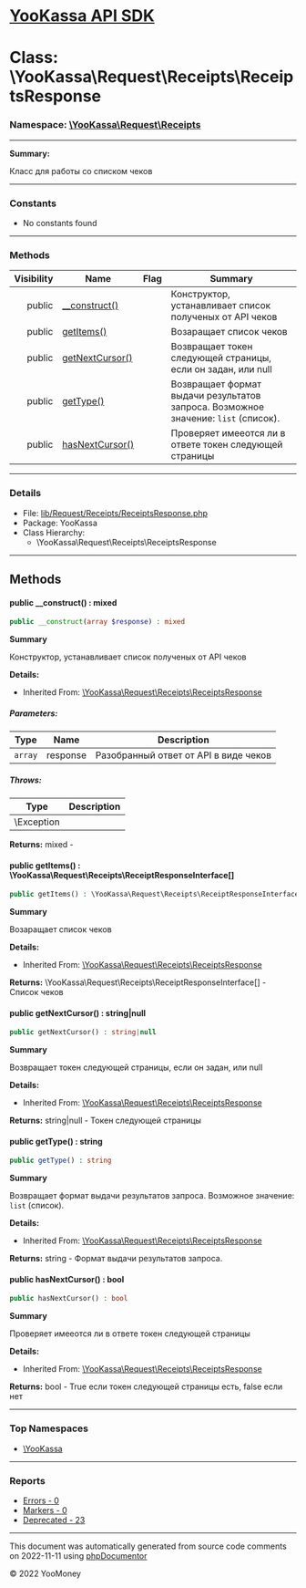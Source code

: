 # [YooKassa API SDK](../home.md)

# Class: \YooKassa\Request\Receipts\ReceiptsResponse
### Namespace: [\YooKassa\Request\Receipts](../namespaces/yookassa-request-receipts.md)
---
**Summary:**

Класс для работы со списком чеков


---
### Constants
* No constants found

---
### Methods
| Visibility | Name | Flag | Summary |
| ----------:| ---- | ---- | ------- |
| public | [__construct()](../classes/YooKassa-Request-Receipts-ReceiptsResponse.md#method___construct) |  | Конструктор, устанавливает список полученых от API чеков |
| public | [getItems()](../classes/YooKassa-Request-Receipts-ReceiptsResponse.md#method_getItems) |  | Возаращает список чеков |
| public | [getNextCursor()](../classes/YooKassa-Request-Receipts-ReceiptsResponse.md#method_getNextCursor) |  | Возвращает токен следующей страницы, если он задан, или null |
| public | [getType()](../classes/YooKassa-Request-Receipts-ReceiptsResponse.md#method_getType) |  | Возвращает формат выдачи результатов запроса. Возможное значение: `list` (список). |
| public | [hasNextCursor()](../classes/YooKassa-Request-Receipts-ReceiptsResponse.md#method_hasNextCursor) |  | Проверяет имееотся ли в ответе токен следующей страницы |

---
### Details
* File: [lib/Request/Receipts/ReceiptsResponse.php](../../lib/Request/Receipts/ReceiptsResponse.php)
* Package: YooKassa
* Class Hierarchy:
  * \YooKassa\Request\Receipts\ReceiptsResponse

---
## Methods
<a name="method___construct" class="anchor"></a>
#### public __construct() : mixed

```php
public __construct(array $response) : mixed
```

**Summary**

Конструктор, устанавливает список полученых от API чеков

**Details:**
* Inherited From: [\YooKassa\Request\Receipts\ReceiptsResponse](../classes/YooKassa-Request-Receipts-ReceiptsResponse.md)

##### Parameters:
| Type | Name | Description |
| ---- | ---- | ----------- |
| <code lang="php">array</code> | response  | Разобранный ответ от API в виде чеков |

##### Throws:
| Type | Description |
| ---- | ----------- |
| \Exception |  |

**Returns:** mixed - 


<a name="method_getItems" class="anchor"></a>
#### public getItems() : \YooKassa\Request\Receipts\ReceiptResponseInterface[]

```php
public getItems() : \YooKassa\Request\Receipts\ReceiptResponseInterface[]
```

**Summary**

Возаращает список чеков

**Details:**
* Inherited From: [\YooKassa\Request\Receipts\ReceiptsResponse](../classes/YooKassa-Request-Receipts-ReceiptsResponse.md)

**Returns:** \YooKassa\Request\Receipts\ReceiptResponseInterface[] - Список чеков


<a name="method_getNextCursor" class="anchor"></a>
#### public getNextCursor() : string|null

```php
public getNextCursor() : string|null
```

**Summary**

Возвращает токен следующей страницы, если он задан, или null

**Details:**
* Inherited From: [\YooKassa\Request\Receipts\ReceiptsResponse](../classes/YooKassa-Request-Receipts-ReceiptsResponse.md)

**Returns:** string|null - Токен следующей страницы


<a name="method_getType" class="anchor"></a>
#### public getType() : string

```php
public getType() : string
```

**Summary**

Возвращает формат выдачи результатов запроса. Возможное значение: `list` (список).

**Details:**
* Inherited From: [\YooKassa\Request\Receipts\ReceiptsResponse](../classes/YooKassa-Request-Receipts-ReceiptsResponse.md)

**Returns:** string - Формат выдачи результатов запроса.


<a name="method_hasNextCursor" class="anchor"></a>
#### public hasNextCursor() : bool

```php
public hasNextCursor() : bool
```

**Summary**

Проверяет имееотся ли в ответе токен следующей страницы

**Details:**
* Inherited From: [\YooKassa\Request\Receipts\ReceiptsResponse](../classes/YooKassa-Request-Receipts-ReceiptsResponse.md)

**Returns:** bool - True если токен следующей страницы есть, false если нет



---

### Top Namespaces

* [\YooKassa](../namespaces/yookassa.md)

---

### Reports
* [Errors - 0](../reports/errors.md)
* [Markers - 0](../reports/markers.md)
* [Deprecated - 23](../reports/deprecated.md)

---

This document was automatically generated from source code comments on 2022-11-11 using [phpDocumentor](http://www.phpdoc.org/)

&copy; 2022 YooMoney